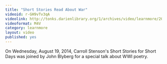 ```yaml
---
title: "Short Stories Read About War"
videoid: r-GH9vTv3qA
videolink: http://tonks.darienlibrary.org/1/archives/video/learnmore/20140819_war_poetry.m4v
videoformat: M4V
category: learnmore
layout: video
published: yes
---
```


On Wednesday, August 19, 2014, Carroll Stenson's Short Stories for Short Days was joined by John Blyberg for a special talk about WWI poetry.